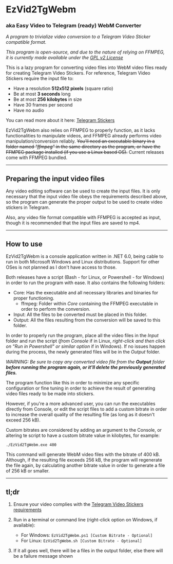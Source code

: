 # EzVid2TgWebm
### aka Easy Video to Telegram (ready) WebM Converter

*A program to trivialize video conversion to a Telegram Video Sticker compatible format.*

*This program is open-source, and due to the nature of relying on FFMPEG, it is currently made available under the [GPL v2 License](https://www.gnu.org/licenses/old-licenses/gpl-2.0.html)*

This is a lazy program for converting video files into WebM video files ready for creating Telegram Video Stickers.
For reference, Telegram Video Stickers require the input file to:

 - Have a resolution **512x512 pixels** (square ratio)
 - Be at most **3 seconds** long
 - Be at most **256 kilobytes** in size
 - Have 30 frames per second
 - Have no audio

You can read more about it here: [Telegram Stickers](https://core.telegram.org/stickers)

EzVid2TgWebm also relies on FFMPEG to properly function, as it lacks functionalities to manipulate videos, and FFMPEG already performs video manipulation/conversion reliably.
~~You'll need an executable binary in a folder named *"ffmpeg"* in the same directory as the program, or have the FFMPEG package installed (if you use a Linux based OS).~~ Current releases come with FFMPEG bundled.

---

## Preparing the input video files

Any video editing software can be used to create the input files. It is only necessary that the input video file obeys the requirements described above, so the program can generate the proper output to be used to create video stickers in Telegram.

Also, any video file format compatible with FFMPEG is accepted as input, though it is recommended that the input files are saved to mp4.

---

## How to use

EzVid2TgWebm is a console application written in .NET 6.0, being cable to run in both Microsoft Windows and Linux distributions.
Support for other OSes is not planned as I don't have access to those.

Both releases have a script (Bash - for Linux, or Powershell - for Windows) in order to run the program with ease. It also contains the following folders:

 - Core: Has the executable and all necessary libraries and binaries for proper functioning.
    - ffmpeg: Folder within *Core* containing the FFMPEG executable in order to perform the conversion.
 - Input: All the files to be converted must be placed in this folder.
 - Output: All the files resulting from the conversion will be saved to this folder.
 
In order to properly run the program, place all the video files in the *Input* folder and run the script (*from Console* if in Linux, *right-click and then click on "Run in Powershell" or similar option* if in Windows). If no issues happen during the process, the newly generated files will be in the *Output* folder.
 
*WARNING:* *Be sure to copy any converted video file from the __Output__ folder __before running the program again, or it'll delete the previously generated files.__*
 
The program function like this in order to minimize any specific configuration or fine tuning in order to achieve the result of generating video files ready to be made into stickers.

However, if you're a more advanced user, you can run the executables directly from Console, or edit the script files to add a custom bitrate in order to increase the overall quality of the resulting file (as long as it doesn't exceed 256 kB).

Custom bitrates are considered by adding an argument to the Console, or altering te script to have a custom bitrate value in kilobytes, for example:

`./EzVid2TgWebm.exe 400`

This command will generate WebM video files with the bitrate of 400 kB. Although, if the resulting file exceeds 256 kB, the program will regenerate the file again, by calculating another bitrate value in order to generate a file of 256 kB or smaller.

---

## tl;dr

1. Ensure your video complies with the [Telegram Video Stickers requirements](https://core.telegram.org/stickers)
2. Run in a terminal or command line (right-click option on Windows, if available): 

     - For Windows: `EzVid2TgWebm.ps1 [Custom Bitrate - Optional]`
     - For Linux: `EzVid2TgWebm.sh [Custom Bitrate - Optional]`

3. If it all goes well, there will be a files in the output folder, else there will be a failure message shown
